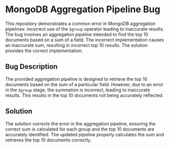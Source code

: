 # MongoDB Aggregation Pipeline Bug
This repository demonstrates a common error in MongoDB aggregation pipelines: incorrect use of the `$group` operator leading to inaccurate results.  The bug involves an aggregation pipeline intended to find the top 10 documents based on a sum of a field.  The incorrect implementation causes an inaccurate sum, resulting in incorrect top 10 results.  The solution provides the correct implementation.

## Bug Description
The provided aggregation pipeline is designed to retrieve the top 10 documents based on the sum of a particular field.  However, due to an error in the `$group` stage, the summation is incorrect, leading to inaccurate results.  This results in the top 10 documents not being accurately reflected.

## Solution
The solution corrects the error in the aggregation pipeline, ensuring the correct sum is calculated for each group and the top 10 documents are accurately identified. The updated pipeline properly calculates the sum and retrieves the top 10 documents correctly.